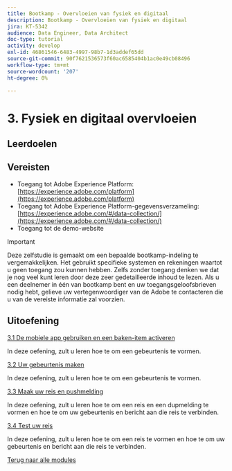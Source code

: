 ```yaml
---
title: Bootkamp - Overvloeien van fysiek en digitaal
description: Bootkamp - Overvloeien van fysiek en digitaal
jira: KT-5342
audience: Data Engineer, Data Architect
doc-type: tutorial
activity: develop
exl-id: 46861546-6483-4997-98b7-1d3addef65dd
source-git-commit: 90f7621536573f60ac6585404b1ac0e49cb08496
workflow-type: tm+mt
source-wordcount: '207'
ht-degree: 0%

---
```


# 3. Fysiek en digitaal overvloeien

## Leerdoelen

## Vereisten

- Toegang tot Adobe Experience Platform: [https://experience.adobe.com/platform](https://experience.adobe.com/platform)
- Toegang tot Adobe Experience Platform-gegevensverzameling: [https://experience.adobe.com/#/data-collection/](https://experience.adobe.com/#/data-collection/)
- Toegang tot de demo-website

>[!IMPORTANT]
>
>Deze zelfstudie is gemaakt om een bepaalde bootkamp-indeling te vergemakkelijken. Het gebruikt specifieke systemen en rekeningen waartot u geen toegang zou kunnen hebben. Zelfs zonder toegang denken we dat je nog veel kunt leren door deze zeer gedetailleerde inhoud te lezen. Als u een deelnemer in één van bootkamp bent en uw toegangsgeloofsbrieven nodig hebt, gelieve uw vertegenwoordiger van de Adobe te contacteren die u van de vereiste informatie zal voorzien.

## Uitoefening

[3.1 De mobiele app gebruiken en een baken-item activeren](./ex1.md)

In deze oefening, zult u leren hoe te om een gebeurtenis te vormen.

[3.2 Uw gebeurtenis maken](./ex2.md)

In deze oefening, zult u leren hoe te om een gebeurtenis te vormen.

[3.3 Maak uw reis en pushmelding](./ex3.md)

In deze oefening, zult u leren hoe te om een reis en een dupmelding te vormen en hoe te om uw gebeurtenis en bericht aan die reis te verbinden.

[3.4 Test uw reis](./ex4.md)

In deze oefening, zult u leren hoe te om een reis te vormen en hoe te om uw gebeurtenis en bericht aan die reis te verbinden.

[Terug naar alle modules](../../overview.md)
